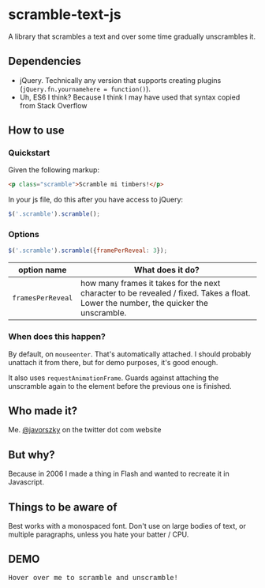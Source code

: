 <script
  type="application/javascript"
  src="https://code.jquery.com/jquery-3.2.1.slim.min.js"
  integrity="sha256-k2WSCIexGzOj3Euiig+TlR8gA0EmPjuc79OEeY5L45g="
  crossorigin="anonymous"></script>
<script type="application/javascript" src="https://raw.githubusercontent.com/javorszky/scramble-text-js/master/scramble.js"></script>

# scramble-text-js
A library that scrambles a text and over some time gradually unscrambles it.

## Dependencies

* jQuery. Technically any version that supports creating plugins (`jQuery.fn.yournamehere = function()`).
* Uh, ES6 I think? Because I think I may have used that syntax copied from Stack Overflow

## How to use

### Quickstart
Given the following markup:

```html
<p class="scramble">Scramble mi timbers!</p>
```
In your js file, do this after you have access to jQuery:
```js
$('.scramble').scramble();
```

### Options

```js
$('.scramble').scramble({framePerReveal: 3});
```

| option name | What does it do? |
|--------- | --------- |
|`framesPerReveal`| how many frames it takes for the next character to be revealed / fixed. Takes a float. Lower the number, the quicker the unscramble.


### When does this happen?

By default, on `mouseenter`. That's automatically attached. I should probably unattach it from there, but for demo purposes, it's good enough.

It also uses `requestAnimationFrame`. Guards against attaching the unscramble again to the element before the previous one is finished.

## Who made it?

Me. [@javorszky](https://twitter.com/javorszky) on the twitter dot com website

## But why?

Because in 2006 I made a thing in Flash and wanted to recreate it in Javascript.

## Things to be aware of

Best works with a monospaced font. Don't use on large bodies of text, or multiple paragraphs, unless you hate your batter / CPU.

## DEMO

<p class="scramble" style="font-family: Courier;">Hover over me to scramble and unscramble!</p>

<script>
	(function($,window,undefined) {
		$(document).ready(function() {
			$('.scramble').scramble({framePerReveal: 0.2});
		});
	}(jQuery,window));
</script>
